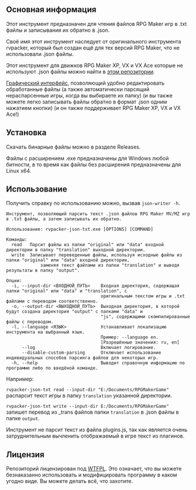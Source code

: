 ## Основная информация

Этот инструмент предназначен для чтения файлов RPG Maker игр в .txt файлы и записывания их обратно в .json.

Своё имя этот инструмент наследует от оригинального инструмента rvpacker, который был создан ещё для тех версий RPG Maker, что не использовали .json файлы.

Этот инструмент для движков RPG Maker XP, VX и VX Ace которые не используют .json файлы можно найти в [этом репозитории](https://github.com/savannstm/rvpacker-txt).

[Графический интерфейс](https://github.com/savannstm/rpgm-translation-gui), позволяющий удобно редактировать обработанные файлы (а также автоматически парсящий нераспарсенные игры, когда вы выбираете их папку) (и вы также можете легко записывать файлы обратно в формат .json одним нажатием кнопки) (и он также поддерживает RPG Maker XP, VX и VX Ace!)

## Установка

Скачать бинарные файлы можно в разделе Releases.

Файлы с расширением .exe предназначены для Windows любой битности, в то время как файлы без расширения предназначены для Linux x64.

## Использование

Получить справку по использованию можно, вызвав `json-writer -h`.

```
Инструмент, позволяющий парсить текст .json файлов RPG Maker MV/MZ игр в .txt файлы, а затем записывать их обратно.

Использование: rvpacker-json-txt.exe [OPTIONS] [COMMAND]

Команды:
  read   Парсит файлы из папки "original" или "data" входной директории в папку "translation" выходной директории.
  write  Записывает переведенные файлы, используя исходные файлы из папки "original" или "data" входной директории,
             заменяя текст файлами из папки "translation" и выводя результаты в папку "output".

Опции:
  -i, --input-dir <ВХОДНОЙ_ПУТЬ>    Входная директория, содержащая папки "original" или "data" и "translation", с
                                    оригинальным текстом игры и .txt файлами с переводом соответственно.
  -o, --output-dir <ВЫХОДНОЙ_ПУТЬ>  Выходная директория, в которой будут создана директория "output" с папками "data" и
                                    "js", содержащими скомпилированные файлы с переводом.
  -l, --language <ЯЗЫК>             Устанавливает локализацию инструмента на выбранный язык.
                                    Пример: --language en.
                                    [Разрешённые значения: ru, en]
      --log                         Включает логирование.
      --disable-custom-parsing      Отключает использование индивидуальных способов парсинга файлов для некоторых игр.
  -h, --help                        Выводит справочную информацию по программе либо по введёной команде.
```

Например:

`rvpacker-json-txt read --input-dir "E:/Documents/RPGMakerGame"` распарсит текст игры в папку `translation` указанной директории.

`rvpacker-json-txt write --input-dir E:/Documents/RPGMakerGame"` запишет перевод из \_trans файлов папки `translation` в .json файлы в папке `output`.

Инструмент не парсит текст из файла plugins.js, так как является очень затруднительным вычленить отображаемый в игре текст из плагинов.

## Лицензия

Репозиторий лицензирован под [WTFPL](http://www.wtfpl.net/).
Это означает, что вы можете безнаказанно использовать и модифицировать программу в каком угодно виде. Вы можете делать всё, что захотите.
